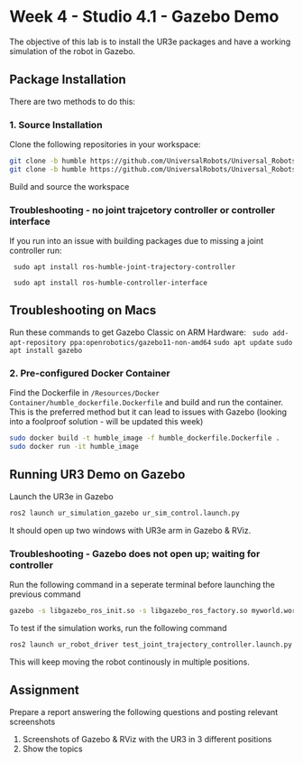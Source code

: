 # Week 4 - Studio 4.1 - Gazebo Demo

The objective of this lab is to install the UR3e packages and have a working simulation of the robot in Gazebo.

## Package Installation

There are two methods to do this:

### 1. Source Installation

Clone the following repositories in your workspace:

```bash
git clone -b humble https://github.com/UniversalRobots/Universal_Robots_ROS2_Driver.git
git clone -b humble https://github.com/UniversalRobots/Universal_Robots_ROS2_Gazebo_Simulation.git
```

Build and source the workspace

### Troubleshooting - no joint trajcetory controller or controller interface

If you run into an issue with building packages due to missing a joint controller run:

``` sudo apt install ros-humble-joint-trajectory-controller```

``` sudo apt install ros-humble-controller-interface```

## Troubleshooting on Macs
Run these commands to get Gazebo Classic on ARM Hardware:
``` sudo add-apt-repository ppa:openrobotics/gazebo11-non-amd64```
```sudo apt update```
```sudo apt install gazebo ```

### 2. Pre-configured Docker Container

Find the Dockerfile in ```/Resources/Docker Container/humble_dockerfile.Dockerfile``` and build and run the container. This is the preferred method but it can lead to issues with Gazebo (looking into a foolproof solution - will be updated this week)

```bash
sudo docker build -t humble_image -f humble_dockerfile.Dockerfile .
sudo docker run -it humble_image
```

## Running UR3 Demo on Gazebo

Launch the UR3e in Gazebo

```bash
ros2 launch ur_simulation_gazebo ur_sim_control.launch.py
```

It should open up two windows with UR3e arm in Gazebo & RViz. 

### Troubleshooting - Gazebo does not open up; waiting for controller

Run the following command in a seperate terminal before launching the previous command

```bash
gazebo -s libgazebo_ros_init.so -s libgazebo_ros_factory.so myworld.world
```

To test if the simulation works, run the following command

```bash
ros2 launch ur_robot_driver test_joint_trajectory_controller.launch.py
```
This will keep moving the robot continously in multiple positions.



## Assignment

Prepare a report answering the following questions and posting relevant screenshots
1. Screenshots of Gazebo & RViz with the UR3 in 3 different positions
2. Show the topics 
